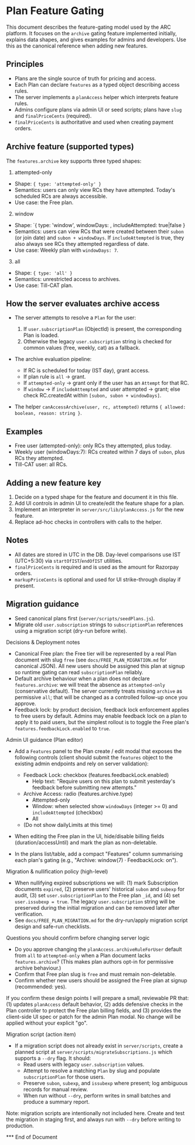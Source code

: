# Plan Feature Gating

This document describes the feature-gating model used by the ARC platform. It focuses on the `archive` gating feature implemented initially, explains data shapes, and gives examples for admins and developers. Use this as the canonical reference when adding new features.

## Principles

- Plans are the single source of truth for pricing and access.
- Each Plan can declare `features` as a typed object describing access rules.
- The server implements a `planAccess` helper which interprets feature rules.
- Admins configure plans via admin UI or seed scripts; plans have `slug` and `finalPriceCents` (required).
- `finalPriceCents` is authoritative and used when creating payment orders.

## Archive feature (supported types)

The `features.archive` key supports three typed shapes:

1. attempted-only

- Shape: `{ type: 'attempted-only' }`
- Semantics: users can only view RCs they have attempted. Today's scheduled RCs are always accessible.
- Use case: the Free plan.

2. window

- Shape: `{ type: 'window', windowDays: <number>, includeAttempted: true|false }
- Semantics: users can view RCs that were created between their `subon` (or join date) and `subon + windowDays`. If `includeAttempted` is true, they also always see RCs they attempted regardless of date.
- Use case: Weekly plan with `windowDays: 7`.

3. all

- Shape: `{ type: 'all' }`
- Semantics: unrestricted access to archives.
- Use case: Till-CAT plan.

## How the server evaluates archive access

- The server attempts to resolve a `Plan` for the user:

  1. If `user.subscriptionPlan` (ObjectId) is present, the corresponding Plan is loaded.
  2. Otherwise the legacy `user.subscription` string is checked for common values (free, weekly, cat) as a fallback.

- The archive evaluation pipeline:

  - If RC is scheduled for today (IST day), grant access.
  - If plan rule is `all` -> grant.
  - If `attempted-only` -> grant only if the user has an `Attempt` for that RC.
  - If `window` -> if `includeAttempted` and user attempted -> grant; else check RC.createdAt within `[subon, subon + windowDays]`.

- The helper `canAccessArchive(user, rc, attempted)` returns `{ allowed: boolean, reason: string }`.

## Examples

- Free user (attempted-only): only RCs they attempted, plus today.
- Weekly user (windowDays:7): RCs created within 7 days of `subon`, plus RCs they attempted.
- Till-CAT user: all RCs.

## Adding a new feature key

1. Decide on a typed shape for the feature and document it in this file.
2. Add UI controls in admin UI to create/edit the feature shape for a plan.
3. Implement an interpreter in `server/src/lib/planAccess.js` for the new feature.
4. Replace ad-hoc checks in controllers with calls to the helper.

## Notes

- All dates are stored in UTC in the DB. Day-level comparisons use IST (UTC+5:30) via `startOfIST`/`endOfIST` utilities.
- `finalPriceCents` is required and is used as the amount for Razorpay orders.
- `markupPriceCents` is optional and used for UI strike-through display if present.

## Migration guidance

- Seed canonical plans first (`server/scripts/seedPlans.js`).
- Migrate old `user.subscription` strings to `subscriptionPlan` references using a migration script (dry-run before write).

Decisions & Deployment notes

- Canonical Free plan: the Free tier will be represented by a real Plan document with slug `free` (see `docs/FREE_PLAN_MIGRATION.md` for canonical JSON). All new users should be assigned this plan at signup so runtime gating can read `subscriptionPlan` reliably.
- Default archive behaviour when a plan does not declare `features.archive`: we will treat the absence as `attempted-only` (conservative default). The server currently treats missing `archive` as permissive `all`; that will be changed as a controlled follow-up once you approve.
- Feedback lock: by product decision, feedback lock enforcement applies to free users by default. Admins may enable feedback lock on a plan to apply it to paid users, but the simplest rollout is to toggle the Free plan's `features.feedbackLock.enabled` to `true`.

Admin UI guidance (Plan editor)

- Add a `Features` panel to the Plan create / edit modal that exposes the following controls (client should submit the `features` object to the existing admin endpoints and rely on server validation):
  - Feedback Lock: checkbox (features.feedbackLock.enabled)
    - Help text: "Require users on this plan to submit yesterday's feedback before submitting new attempts."
  - Archive Access: radio (features.archive.type)
    - Attempted-only
    - Window: when selected show `windowDays` (integer >= 0) and `includeAttempted` (checkbox)
    - All
  - (Do not show dailyLimits at this time)

- When editing the Free plan in the UI, hide/disable billing fields (duration/accessUntil) and mark the plan as non-deletable.
- In the plans list/table, add a compact "Features" column summarising each plan's gating (e.g., "Archive: window(7) · FeedbackLock: on").

Migration & nullification policy (high-level)

- When nullifying expired subscriptions we will: (1) mark Subscription documents `expired`, (2) preserve users' historical `subon` and `subexp` for audit, (3) set `user.subscriptionPlan` to the Free plan `_id`, and (4) set `user.issubexp = true`. The legacy `user.subscription` string will be preserved during the initial migration and can be removed later after verification.
- See `docs/FREE_PLAN_MIGRATION.md` for the dry-run/apply migration script design and safe-run checklists.

Questions you should confirm before changing server logic

- Do you approve changing the `planAccess.archiveRuleForUser` default from `all` to `attempted-only` when a Plan document lacks `features.archive`? (This makes plan authors opt-in for permissive archive behaviour.)
- Confirm that Free plan slug is `free` and must remain non-deletable.
- Confirm whether new users should be assigned the Free plan at signup (recommended: yes).

If you confirm these design points I will prepare a small, reviewable PR that: (1) updates `planAccess` default behavior, (2) adds defensive checks in the Plan controller to protect the Free plan billing fields, and (3) provides the client-side UI spec or patch for the admin Plan modal. No change will be applied without your explicit "go".

Migration script (action item)

- If a migration script does not already exist in `server/scripts`, create a planned script at
  `server/scripts/migrateSubscriptions.js` which supports a `--dry` flag. It should:
  - Read users with legacy `user.subscription` values.
  - Attempt to resolve a matching `Plan` by slug and populate `subscriptionPlan` for those users.
  - Preserve `subon`, `subexp`, and `issubexp` where present; log ambiguous records for manual review.
  - When run without `--dry`, perform writes in small batches and produce a summary report.

Note: migration scripts are intentionally not included here. Create and test the migration in staging first, and always run with `--dry` before writing to production.

\*\*\* End of Document
